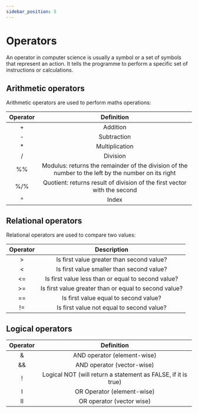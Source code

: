 ```yaml
---
sidebar_position: 5
---
```

# Operators

An operator in computer science is usually a symbol or a set of symbols that represent an action. It tells the programme to perform a specific set of instructions or calculations. 


## Arithmetic operators

Arithmetic operators are used to perform maths operations:


| Operator    | Definition |
|:------:|:-----:|
| + |  Addition |        
| -      |  Subtraction |          
| * | Multiplication |       
|    /  |  Division |          
| %%      | Modulus: returns the remainder of the division of the number to the left by the number on its right | 
|   %/%   | Quotient: returns result of division of the first vector with the second | 
|   ^   | Index | 


## Relational operators

Relational operators are used to compare two values:

| Operator    | Description |
|:------:|:-----:|
| > |  Is first value greater than second value? |        
| <      |  Is first value smaller than second value? |       
| <= | Is first value less than or equal to second value? |   
|    >=  |  Is first value greater than or equal to second value? |        
| ==      | Is first value equal to second value? |
|   !=   | Is first value not equal to second value? | 


## Logical operators


| Operator    | Definition | 
|:------:|:-----:|
| &      |  AND operator (element-wise)      |     
|  	 &&  |  AND operator (vector-wise)       |          
| !      | Logical NOT (will return a statement as FALSE, if it is true)                                        |      
|    I   |  OR Operator (element-wise)       |         
| II     | OR operator (vector wise)         | 



